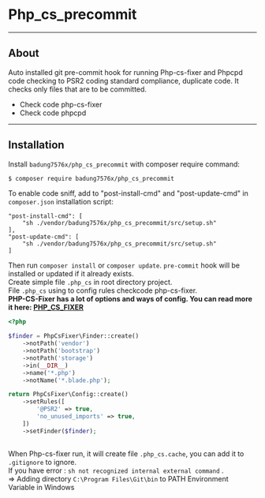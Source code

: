 # Php_cs_precommit
___
## About
Auto installed git pre-commit hook for running Php-cs-fixer and Phpcpd code checking to PSR2 coding standard compliance, duplicate code. It checks only files that are to be committed.

  - Check code php-cs-fixer
  - Check code phpcpd
___
## Installation
Install `badung7576x/php_cs_precommit` with composer require command:
```sh
$ composer require badung7576x/php_cs_precommit
```
To enable code sniff, аdd to "post-install-cmd" and "post-update-cmd" in `composer.json` installation script:
```
"post-install-cmd": [
    "sh ./vendor/badung7576x/php_cs_precommit/src/setup.sh"
],
"post-update-cmd": [
    "sh ./vendor/badung7576x/php_cs_precommit/src/setup.sh"
]
```

Then run `composer install` or `composer update`. `pre-commit` hook will be installed or updated if it already exists.\
Create simple file `.php_cs` in root directory project. \
File `.php_cs` using to config rules checkcode php-cs-fixer. \
**PHP-CS-Fixer has a lot of options and ways of config.  You can read more it here: [PHP_CS_FIXER]( https://github.com/FriendsOfPHP/PHP-CS-Fixer)**

```php
<?php

$finder = PhpCsFixer\Finder::create()
    ->notPath('vendor')
    ->notPath('bootstrap')
    ->notPath('storage')
    ->in(__DIR__)
    ->name('*.php')
    ->notName('*.blade.php');

return PhpCsFixer\Config::create()
    ->setRules([
        '@PSR2' => true,
        'no_unused_imports' => true,
    ])
    ->setFinder($finder);
    
```
When Php-cs-fixer run, it will create file `.php_cs.cache`, you can add it to `.gitignore` to ignore.\
If you have error : `sh not recognized internal external command` .\
=> Adding directory `C:\Program Files\Git\bin` to PATH Environment Variable in Windows

